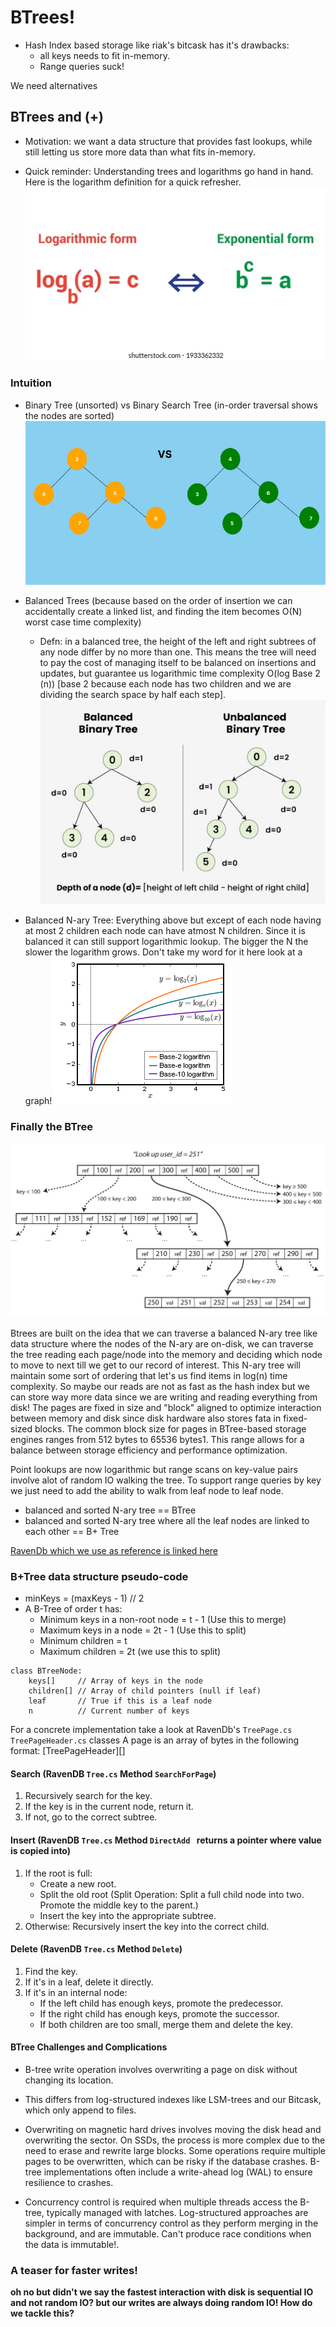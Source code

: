 # BTrees!

- Hash Index based storage like riak's bitcask has it's drawbacks:
    - all keys needs to fit in-memory.
    - Range queries suck!

We need alternatives

## BTrees and (+)

- Motivation: we want a data structure that provides fast lookups, while still letting us store more data than what fits in-memory.

- Quick reminder: Understanding trees and logarithms go hand in hand. Here is the logarithm definition for a quick refresher.
![alt text](image-16.png)

### Intuition
- Binary Tree (unsorted) vs Binary Search Tree (in-order traversal shows the nodes are sorted)
![alt text](image-12.png)

- Balanced Trees (because based on the order of insertion we can accidentally create a linked list, and finding the item becomes O(N) worst case time complexity)
    - Defn: in a balanced tree, the height of the left and right subtrees of any node differ by no more than one. This means the tree will need to pay the cost of managing itself to be balanced on insertions and updates, but guarantee us logarithmic time complexity O(log Base 2 (n)) [base 2 because each node has two children and we are dividing the search space by half each step].
![alt text](image-13.png)

- Balanced N-ary Tree: Everything above but except of each node having at most 2 children each node can have atmost N children. Since it is balanced it can still support logarithmic lookup. The bigger the N the slower the logarithm grows. Don't take my word for it here look at a graph!
![alt text](image-14.png)

### Finally the BTree
![alt text](image-17.png)

Btrees are built on the idea that we can traverse a balanced N-ary tree like data structure where the nodes of the N-ary are on-disk, we can traverse the tree reading each page/node into the memory and deciding which node to move to next till we get to our record of interest. This N-ary tree will maintain some sort of ordering that let's us find items in log(n) time complexity. So maybe our reads are not as fast as the hash index but we can store way more data since we are writing and reading everything from disk!
The pages are fixed in size and "block" aligned to optimize interaction between memory and disk since disk hardware also stores fata in fixed-sized blocks. The common block size for pages in BTree-based storage engines ranges from 512 bytes to 65536 bytes1. This range allows for a balance between storage efficiency and performance optimization.

Point lookups are now logarithmic but range scans on key-value pairs involve alot of random IO walking the tree. To support range queries by key we just need to add the ability to walk from leaf node to leaf node.

- balanced and sorted N-ary tree == BTree
- balanced and sorted N-ary tree where all the leaf nodes are linked to each other == B+ Tree


[RavenDb which we use as reference is linked here](https://github.com/ravendb/ravendb/blob/v7.0/src/Voron/Data/BTrees/Tree.cs)

### B+Tree data structure pseudo-code
- minKeys = (maxKeys - 1) // 2
- A B-Tree of order t has:
    * Minimum keys in a non-root node = t - 1  (Use this to merge)
    * Maximum keys in a node = 2t - 1 (Use this to split)
    * Minimum children = t 
    * Maximum children = 2t (we use this to split)
```
class BTreeNode:
    keys[]     // Array of keys in the node
    children[] // Array of child pointers (null if leaf)
    leaf       // True if this is a leaf node
    n          // Current number of keys
```

For a concrete implementation take a look at RavenDb's  `TreePage.cs` `TreePageHeader.cs` classes
A page is an array of bytes in the following format:
[TreePageHeader][]


#### Search (RavenDB `Tree.cs`  Method `SearchForPage`)
1. Recursively search for the key.
2. If the key is in the current node, return it.
3. If not, go to the correct subtree.

#### Insert (RavenDB  `Tree.cs` Method `DirectAdd ` returns a pointer where value is copied into)
1. If the root is full:
    - Create a new root.
    - Split the old root (Split Operation: Split a full child node into two. Promote the middle key to the parent.)
    - Insert the key into the appropriate subtree.
2. Otherwise:
    Recursively insert the key into the correct child.

#### Delete (RavenDB `Tree.cs` Method  `Delete`)
1. Find the key.
2. If it's in a leaf, delete it directly.
3. If it's in an internal node:
    * If the left child has enough keys, promote the predecessor.
    * If the right child has enough keys, promote the successor.
    * If both children are too small, merge them and delete the key.


#### BTree Challenges and Complications
- B-tree write operation involves overwriting a page on disk without changing its location.

- This differs from log-structured indexes like LSM-trees and our Bitcask, which only append to files.

- Overwriting on magnetic hard drives involves moving the disk head and overwriting the sector. On SSDs, the process is more complex due to the need to erase and rewrite large blocks. Some operations require multiple pages to be overwritten, which can be risky if the database crashes.
B-tree implementations often include a write-ahead log (WAL) to ensure resilience to crashes.

- Concurrency control is required when multiple threads access the B-tree, typically managed with latches.
Log-structured approaches are simpler in terms of concurrency control as they perform merging in the background, and are immutable. Can't produce race conditions when the data is immutable!.

### A teaser for faster writes!

**oh no but didn't we say the fastest interaction with disk is sequential IO and not random IO? but our writes are always doing random IO! How do we tackle this?**